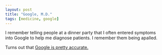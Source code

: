 ```yaml
---
layout: post
title: "Google, M.D."
tags: [medicine, google]
---
```


I remember telling people at a dinner party that I often entered symptoms into Google to help me diagnose patients. I remember them being apalled.

Turns out that [Google is pretty accurate.](http://general-medicine.jwatch.org/cgi/content/full/2006/1226/1?q=etoc)